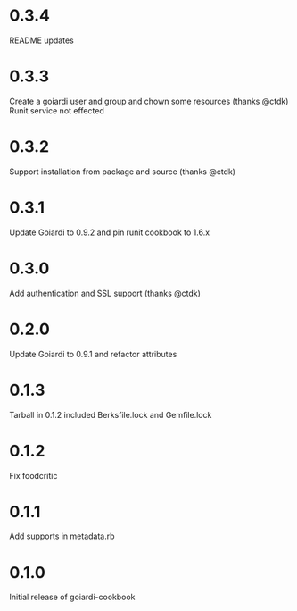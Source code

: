 # 0.3.4

README updates

# 0.3.3

Create a goiardi user and group and chown some resources (thanks @ctdk)
Runit service not effected

# 0.3.2

Support installation from package and source (thanks @ctdk)

# 0.3.1

Update Goiardi to 0.9.2 and pin runit cookbook to 1.6.x

# 0.3.0

Add authentication and SSL support (thanks @ctdk)

# 0.2.0

Update Goiardi to 0.9.1 and refactor attributes

# 0.1.3

Tarball in 0.1.2 included Berksfile.lock and Gemfile.lock

# 0.1.2

Fix foodcritic

# 0.1.1

Add supports in metadata.rb

# 0.1.0

Initial release of goiardi-cookbook
